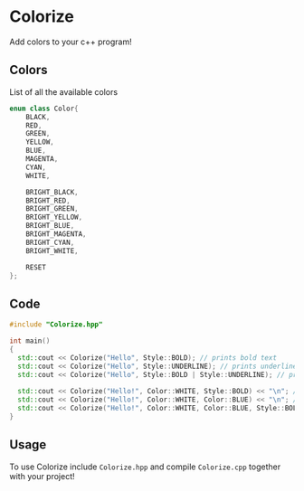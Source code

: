 # Colorize
Add colors to your c++ program!

## Colors
List of all the available colors
```c++
enum class Color{
    BLACK,
    RED,
    GREEN,
    YELLOW,
    BLUE,
    MAGENTA,
    CYAN,
    WHITE,

    BRIGHT_BLACK,
    BRIGHT_RED,
    BRIGHT_GREEN,
    BRIGHT_YELLOW,
    BRIGHT_BLUE,
    BRIGHT_MAGENTA,
    BRIGHT_CYAN,
    BRIGHT_WHITE,

    RESET
};
```

## Code
```c++
#include "Colorize.hpp"

int main()
{
  std::cout << Colorize("Hello", Style::BOLD); // prints bold text
  std::cout << Colorize("Hello", Style::UNDERLINE); // prints underlined text
  std::cout << Colorize("Hello", Style::BOLD | Style::UNDERLINE); // prints both bold and underlined text!
  
  std::cout << Colorize("Hello!", Color::WHITE, Style::BOLD) << "\n"; // White bold text
  std::cout << Colorize("Hello!", Color::WHITE, Color::BLUE) << "\n"; // White text on Blue background
  std::cout << Colorize("Hello!", Color::WHITE, Color::BLUE, Style::BOLD) << "\n"; // White text on blue background with bold text.
}
```

## Usage
To use Colorize include `Colorize.hpp` and compile `Colorize.cpp` together with your project!